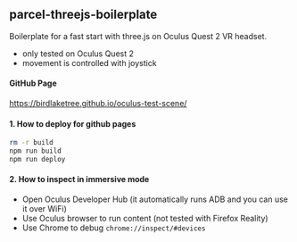 ## parcel-threejs-boilerplate
Boilerplate for a fast start with three.js on Oculus Quest 2 VR headset.
- only tested on Oculus Quest 2
- movement is controlled with joystick

#### GitHub Page
https://birdlaketree.github.io/oculus-test-scene/

#### 1. How to deploy for github pages
```bash
rm -r build
npm run build
npm run deploy
```

#### 2. How to inspect in immersive mode
- Open Oculus Developer Hub (it automatically runs ADB and you can use it over WiFi)
- Use Oculus browser to run content (not tested with Firefox Reality)
- Use Chrome to debug `chrome://inspect/#devices`
